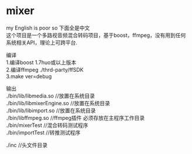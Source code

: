 # mixer
my English is poor so 下面全是中文   
这个项目是一个多路视音频混合转码项目，基于boost，ffmpeg，没有用到任何系统相关API，理论上可跨平台.   

编译  
1.编译boost 1.7huo或以上版本    
2.编译ffmpeg ./thrd-party/ffSDK  
3.make ver=debug   

输出  
./bin/lib/libmedia.so         //放置在系统目录  
./bin/lib/libmixerEngine.so   //放置在系统目录  
./bin/lib/libimport.so        //放置在系统目录  
./bin/libffmpeg.so      //ffmpeg插件 必须存放在主程序工作目录  
./bin/mixerTest         //混合转码测试程序  
./bin/importTest        //转推测试程序  
 
./inc  //头文件目录  

